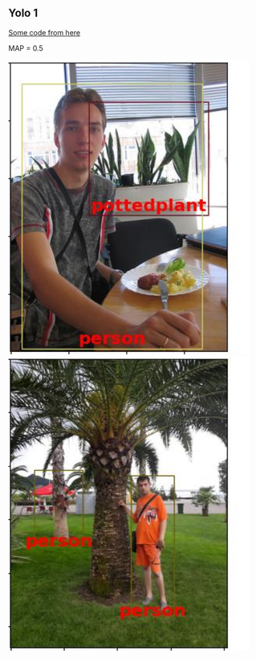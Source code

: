 ## Yolo 1

[Some code from here](https://github.com/aladdinpersson/Machine-Learning-Collection/tree/master/ML/Pytorch/object_detection/YOLO) 

MAP = 0.5

![result 1](https://github.com/Chularev/cv_projects/blob/main/YoloV1/result/1.png)
![result 2](https://github.com/Chularev/cv_projects/blob//main/YoloV1/result/2.png)
